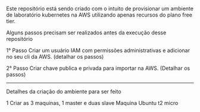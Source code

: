 Este repositório está sendo criado com o intuito de provisionar um ambiente de laboratório kubernetes na AWS utilizando apenas recursos do plano free tier.

Alguns passos precisam ser realizados antes da execução desse repositório

1° Passo
Criar um usuário IAM com permissões administrativas e adicionar no seu cli da AWS. (detalhar os passos)

2° Passo
Criar chave publica e privada para importar na AWS. (Detalhar os passos)


------------------------------------------------------

Detalhes da criação do ambiente para ser feito

1 Criar as 3 maquinas, 1 master e duas slave
Maquina Ubuntu t2 micro

